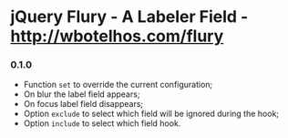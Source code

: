 # jQuery Flury - A Labeler Field - http://wbotelhos.com/flury

### 0.1.0

+ Function `set` to override the current configuration;
+ On blur the label field appears;
+ On focus label field disappears;
+ Option `exclude` to select which field will be ignored during the hook;
+ Option `include` to select which field hook.
